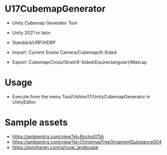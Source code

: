 # U17CubemapGenerator

- Unity Cubemap Generator Tool

- Unity 2021 or lator
- Standard/URP/HDRP
- Import: Current Scene Camera/Cubemap/6-Sided
- Export: Cubemap(Cross/Strait/6-Sided/Equirectangular)/Matcap

# Usage
- Execute from the menu Tool/Ushino17/UnityCubemapGenerator in UnityEditor.

# Sample assets
- https://ambientcg.com/view?id=Bricks075A
- https://ambientcg.com/view?id=ChristmasTreeOrnamentSubstance004
- https://polyhaven.com/a/rural_landscape
